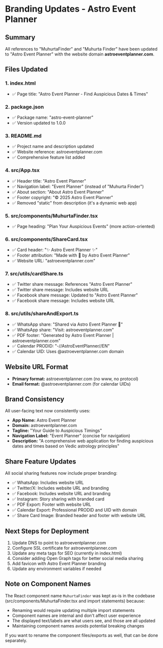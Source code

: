 # Branding Updates - Astro Event Planner

## Summary
All references to "MuhurtaFinder" and "Muhurta Finder" have been updated to "Astro Event Planner" with the website domain **astroeventplanner.com**.

## Files Updated

### 1. **index.html**
- ✅ Page title: "Astro Event Planner - Find Auspicious Dates & Times"

### 2. **package.json**
- ✅ Package name: "astro-event-planner"
- ✅ Version updated to 1.0.0

### 3. **README.md**
- ✅ Project name and description updated
- ✅ Website reference: astroeventplanner.com
- ✅ Comprehensive feature list added

### 4. **src/App.tsx**
- ✅ Header title: "Astro Event Planner"
- ✅ Navigation label: "Event Planner" (instead of "Muhurta Finder")
- ✅ About section: "About Astro Event Planner"
- ✅ Footer copyright: "© 2025 Astro Event Planner"
- ✅ Removed "static" from description (it's a dynamic web app)

### 5. **src/components/MuhurtaFinder.tsx**
- ✅ Page heading: "Plan Your Auspicious Events" (more action-oriented)

### 6. **src/components/ShareCard.tsx**
- ✅ Card header: "✨ Astro Event Planner ✨"
- ✅ Footer attribution: "Made with 🙏 by Astro Event Planner"
- ✅ Website URL: "astroeventplanner.com"

### 7. **src/utils/cardShare.ts**
- ✅ Twitter share message: References "Astro Event Planner"
- ✅ Twitter share message: Includes website URL
- ✅ Facebook share message: Updated to "Astro Event Planner"
- ✅ Facebook share message: Includes website URL

### 8. **src/utils/shareAndExport.ts**
- ✅ WhatsApp share: "Shared via Astro Event Planner 🙏"
- ✅ WhatsApp share: "Visit: astroeventplanner.com"
- ✅ PDF footer: "Generated by Astro Event Planner | astroeventplanner.com"
- ✅ Calendar PRODID: "-//AstroEventPlanner//EN"
- ✅ Calendar UID: Uses @astroeventplanner.com domain

## Website URL Format
- **Primary format:** astroeventplanner.com (no www, no protocol)
- **Email format:** @astroeventplanner.com (for calendar UIDs)

## Brand Consistency
All user-facing text now consistently uses:
- **App Name:** Astro Event Planner
- **Domain:** astroeventplanner.com
- **Tagline:** "Your Guide to Auspicious Timings"
- **Navigation Label:** "Event Planner" (concise for navigation)
- **Description:** "A comprehensive web application for finding auspicious dates and times based on Vedic astrology principles"

## Share Feature Updates
All social sharing features now include proper branding:
- ✅ WhatsApp: Includes website URL
- ✅ Twitter/X: Includes website URL and branding
- ✅ Facebook: Includes website URL and branding
- ✅ Instagram: Story sharing with branded card
- ✅ PDF Export: Footer with website URL
- ✅ Calendar Export: Professional PRODID and UID with domain
- ✅ Share Card Image: Branded header and footer with website URL

## Next Steps for Deployment
1. Update DNS to point to astroeventplanner.com
2. Configure SSL certificate for astroeventplanner.com
3. Update any meta tags for SEO (currently in index.html)
4. Consider adding Open Graph tags for better social media sharing
5. Add favicon with Astro Event Planner branding
6. Update any environment variables if needed

## Note on Component Names
The React component name `MuhurtaFinder` was kept as-is in the codebase (src/components/MuhurtaFinder.tsx and import statements) because:
- Renaming would require updating multiple import statements
- Component names are internal and don't affect user experience
- The displayed text/labels are what users see, and those are all updated
- Maintaining component names avoids potential breaking changes

If you want to rename the component files/exports as well, that can be done separately.
